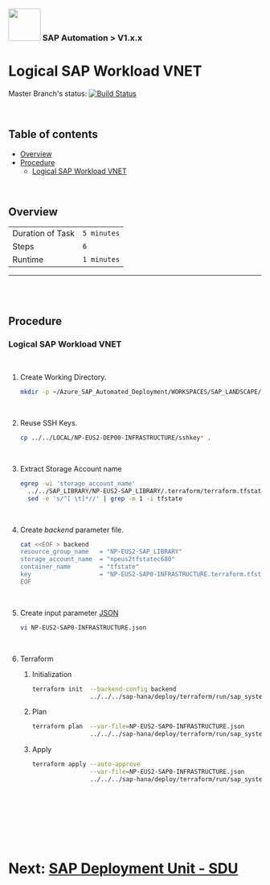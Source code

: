 ### <img src="../../../../documentation/assets/UnicornSAPBlack256x256.png" width="64px"> SAP Automation > V1.x.x <!-- omit in toc -->
# Logical SAP Workload VNET <!-- omit in toc -->

Master Branch's status: [![Build Status](https://dev.azure.com/azuresaphana/Azure-SAP-HANA/_apis/build/status/Azure.sap-hana?branchName=master&api-version=5.1-preview.1)](https://dev.azure.com/azuresaphana/Azure-SAP-HANA/_build/latest?definitionId=6&branchName=master)

<br>

## Table of contents <!-- omit in toc -->

- [Overview](#overview)
- [Procedure](#procedure)
  - [Logical SAP Workload VNET](#logical-sap-workload-vnet)

<br>

## Overview

|                  |              |
| ---------------- | ------------ |
| Duration of Task | `5 minutes`  |
| Steps            | `6`          |
| Runtime          | `1 minutes`  |

---

<br/><br/>

## Procedure

### Logical SAP Workload VNET

<br/>

1. Create Working Directory.
    ```bash
    mkdir -p ~/Azure_SAP_Automated_Deployment/WORKSPACES/SAP_LANDSCAPE/NP-EUS2-SAP0-INFRASTRUCTURE; cd $_
    ```

<br>

2. Reuse SSH Keys.
    ```bash
    cp ../../LOCAL/NP-EUS2-DEP00-INFRASTRUCTURE/sshkey* .
    ```

<br>

3. Extract Storage Account name
   ```bash
   egrep -wi 'storage_account_name'                                                    \
     ../../SAP_LIBRARY/NP-EUS2-SAP_LIBRARY/.terraform/terraform.tfstate |              \
     sed -e 's/^[ \t]*//' | grep -m 1 -i tfstate
   ```

<br>

4. Create *backend* parameter file.
    ```bash
    cat <<EOF > backend
    resource_group_name   = "NP-EUS2-SAP_LIBRARY"
    storage_account_name  = "npeus2tfstatec680"
    container_name        = "tfstate"
    key                   = "NP-EUS2-SAP0-INFRASTRUCTURE.terraform.tfstate"
    EOF
    ```

<br>

5. Create input parameter [JSON](templates/NP-EUS2-SAP0-INFRASTRUCTURE.json)
    ```bash
    vi NP-EUS2-SAP0-INFRASTRUCTURE.json
    ```

<br>

6. Terraform
    1. Initialization
       ```bash
       terraform init  --backend-config backend                                        \
                       ../../../sap-hana/deploy/terraform/run/sap_system/
       ```

    2. Plan
       ```bash
       terraform plan  --var-file=NP-EUS2-SAP0-INFRASTRUCTURE.json                     \
                       ../../../sap-hana/deploy/terraform/run/sap_system/
       ```

    3. Apply
       <br/>
       ```bash
       terraform apply --auto-approve                                                  \
                       --var-file=NP-EUS2-SAP0-INFRASTRUCTURE.json                     \
                       ../../../sap-hana/deploy/terraform/run/sap_system/
       ```

<br/>


<br/><br/><br/><br/>

# Next: [SAP Deployment Unit - SDU](05-sdu.md) <!-- omit in toc -->
